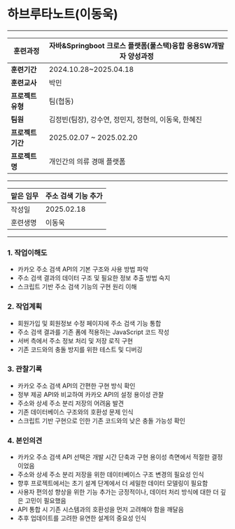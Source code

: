 # 하브루타노트(이동욱)

---

| **훈련과정** | 자바&Springboot 크로스 플랫폼(풀스택)융합 응용SW개발자 양성과정 |
| --- | --- |
| **훈련기간** | 2024.10.28~2025.04.18 |
| **훈련교사** | 박민 |
| **프로젝트 유형** | 팀(협동) |
| **팀원** | 김정빈(팀장), 강수연, 정민지, 정현의, 이동욱, 한혜진 |
| **프로젝트 기간** | 2025.02.07 ~ 2025.02.20 |
| **프로젝트명** | 개인간의 의류 경매 플랫폼 |

---

| 맡은 임무 | 주소 검색 기능 추가 |
| ----- | ----------- |
| 작성일   | 2025.02.18  |
| 훈련생명  | 이동욱         |

---
### 1. 작업이해도

- 카카오 주소 검색 API의 기본 구조와 사용 방법 파악
- 주소 검색 결과의 데이터 구조 및 필요한 정보 추출 방법 숙지
- 스크립트 기반 주소 검색 기능의 구현 원리 이해
### 2. 작업계획

- 회원가입 및 회원정보 수정 페이지에 주소 검색 기능 통합
- 주소 검색 결과를 기존 폼에 적용하는 JavaScript 코드 작성  
- 서버 측에서 주소 정보 처리 및 저장 로직 구현
- 기존 코드와의 충돌 방지를 위한 테스트 및 디버깅
### 3. 관찰기록

- 카카오 주소 검색 API의 간편한 구현 방식 확인 
- 정부 제공 API와 비교하여 카카오 API의 설정 용이성 관찰
- 주소와 상세 주소 분리 저장의 어려움 발견
- 기존 데이터베이스 구조와의 호환성 문제 인식
- 스크립트 기반 구현으로 인한 기존 코드와의 낮은 충돌 가능성 확인
### 4. 본인의견

- 카카오 주소 검색 API 선택은 개발 시간 단축과 구현 용이성 측면에서 적절한 결정이었음
- 주소와 상세 주소 분리 저장을 위한 데이터베이스 구조 변경의 필요성 인식
- 향후 프로젝트에서는 초기 설계 단계에서 더 세밀한 데이터 모델링이 필요함
- 사용자 편의성 향상을 위한 기능 추가는 긍정적이나, 데이터 처리 방식에 대한 더 깊은 고민이 필요했음
- API 통합 시 기존 시스템과의 호환성을 먼저 고려해야 함을 깨달음
- 추후 업데이트를 고려한 유연한 설계의 중요성 인식
